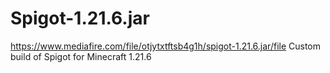 # Spigot-1.21.6.jar 
https://www.mediafire.com/file/otjytxtftsb4g1h/spigot-1.21.6.jar/file
Custom build of Spigot for Minecraft 1.21.6
